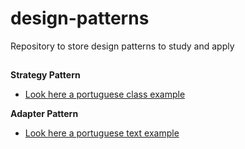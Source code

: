 # design-patterns

Repository to store design patterns to study and apply

##

**Strategy Pattern**

- [Look here a portuguese class example](https://www.youtube.com/watch?v=WPdrnuSHAQs)

**Adapter Pattern**

- [Look here a portuguese text example](https://medium.com/linkapi-solutions/design-pattern-adapter-uma-boa-solu%C3%A7%C3%A3o-para-lidar-com-c%C3%B3digos-legados-684854671392)

